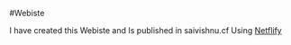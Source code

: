 #Webiste

I have created this Webiste and Is published in saivishnu.cf
Using [Netflify](https://netlify.com)
